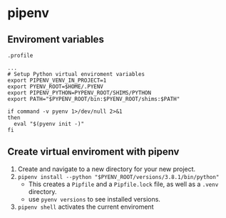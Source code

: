 # pipenv

## Enviroment variables
`.profile`
```
...
# Setup Python virtual enviroment variables
export PIPENV_VENV_IN_PROJECT=1
export PYENV_ROOT=$HOME/.PYENV
export PIPENV_PYTHON=PYPENV_ROOT/SHIMS/PYTHON
export PATH="$PYPENV_ROOT/bin:$PYENV_ROOT/shims:$PATH"

if command -v pyenv 1>/dev/null 2>&1
then
  eval "$(pyenv init -)"
fi
```

## Create virtual enviroment with pipenv
1. Create and navigate to a new directory for your new project.
1. `pipenv install --python "$PYENV_ROOT/versions/3.8.1/bin/python"`
    - This creates a `Pipfile` and a `Pipfile.lock` file, as well as a `.venv` directory.
    - use `pyenv versions` to see installed versions.
1. `pipenv shell` activates the current enviroment